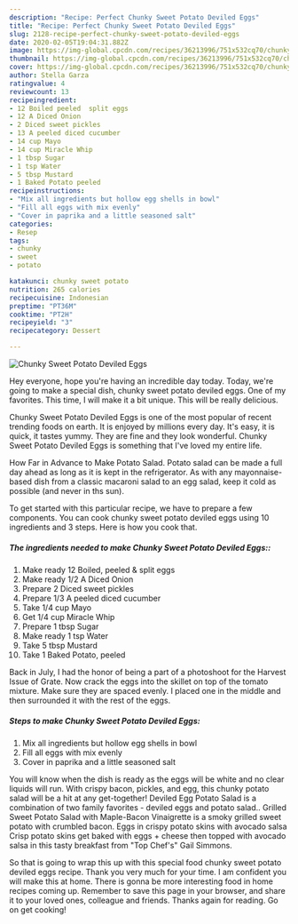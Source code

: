```yaml
---
description: "Recipe: Perfect Chunky Sweet Potato Deviled Eggs"
title: "Recipe: Perfect Chunky Sweet Potato Deviled Eggs"
slug: 2128-recipe-perfect-chunky-sweet-potato-deviled-eggs
date: 2020-02-05T19:04:31.882Z
image: https://img-global.cpcdn.com/recipes/36213996/751x532cq70/chunky-sweet-potato-deviled-eggs-recipe-main-photo.jpg
thumbnail: https://img-global.cpcdn.com/recipes/36213996/751x532cq70/chunky-sweet-potato-deviled-eggs-recipe-main-photo.jpg
cover: https://img-global.cpcdn.com/recipes/36213996/751x532cq70/chunky-sweet-potato-deviled-eggs-recipe-main-photo.jpg
author: Stella Garza
ratingvalue: 4
reviewcount: 13
recipeingredient:
- 12 Boiled peeled  split eggs
- 12 A Diced Onion
- 2 Diced sweet pickles
- 13 A peeled diced cucumber
- 14 cup Mayo
- 14 cup Miracle Whip
- 1 tbsp Sugar
- 1 tsp Water
- 5 tbsp Mustard
- 1 Baked Potato peeled
recipeinstructions:
- "Mix all ingredients but hollow egg shells in bowl"
- "Fill all eggs with mix evenly"
- "Cover in paprika and a little seasoned salt"
categories:
- Resep
tags:
- chunky
- sweet
- potato

katakunci: chunky sweet potato
nutrition: 265 calories
recipecuisine: Indonesian
preptime: "PT36M"
cooktime: "PT2H"
recipeyield: "3"
recipecategory: Dessert

---
```



![Chunky Sweet Potato Deviled Eggs](https://img-global.cpcdn.com/recipes/36213996/751x532cq70/chunky-sweet-potato-deviled-eggs-recipe-main-photo.jpg)

Hey everyone, hope you're having an incredible day today. Today, we're going to make a special dish, chunky sweet potato deviled eggs. One of my favorites. This time, I will make it a bit unique. This will be really delicious.

Chunky Sweet Potato Deviled Eggs is one of the most popular of recent trending foods on earth. It is enjoyed by millions every day. It's easy, it is quick, it tastes yummy. They are fine and they look wonderful. Chunky Sweet Potato Deviled Eggs is something that I've loved my entire life.

How Far in Advance to Make Potato Salad. Potato salad can be made a full day ahead as long as it is kept in the refrigerator. As with any mayonnaise-based dish from a classic macaroni salad to an egg salad, keep it cold as possible (and never in ths sun).


To get started with this particular recipe, we have to prepare a few components. You can cook chunky sweet potato deviled eggs using 10 ingredients and 3 steps. Here is how you cook that.

##### The ingredients needed to make Chunky Sweet Potato Deviled Eggs::

1. Make ready 12 Boiled, peeled &amp; split eggs
1. Make ready 1/2 A Diced Onion
1. Prepare 2 Diced sweet pickles
1. Prepare 1/3 A peeled diced cucumber
1. Take 1/4 cup Mayo
1. Get 1/4 cup Miracle Whip
1. Prepare 1 tbsp Sugar
1. Make ready 1 tsp Water
1. Take 5 tbsp Mustard
1. Take 1 Baked Potato, peeled


Back in July, I had the honor of being a part of a photoshoot for the Harvest Issue of Grate. Now crack the eggs into the skillet on top of the tomato mixture. Make sure they are spaced evenly. I placed one in the middle and then surrounded it with the rest of the eggs. 

##### Steps to make Chunky Sweet Potato Deviled Eggs:

1. Mix all ingredients but hollow egg shells in bowl
1. Fill all eggs with mix evenly
1. Cover in paprika and a little seasoned salt


You will know when the dish is ready as the eggs will be white and no clear liquids will run. With crispy bacon, pickles, and egg, this chunky potato salad will be a hit at any get-together! Deviled Egg Potato Salad is a combination of two family favorites - deviled eggs and potato salad.. Grilled Sweet Potato Salad with Maple-Bacon Vinaigrette is a smoky grilled sweet potato with crumbled bacon. Eggs in crispy potato skins with avocado salsa Crisp potato skins get baked with eggs + cheese then topped with avocado salsa in this tasty breakfast from &#34;Top Chef&#39;s&#34; Gail Simmons. 

So that is going to wrap this up with this special food chunky sweet potato deviled eggs recipe. Thank you very much for your time. I am confident you will make this at home. There is gonna be more interesting food in home recipes coming up. Remember to save this page in your browser, and share it to your loved ones, colleague and friends. Thanks again for reading. Go on get cooking!
